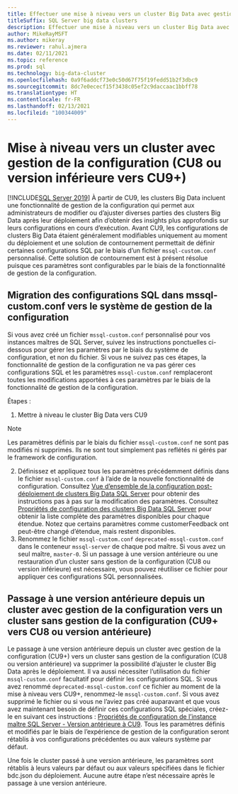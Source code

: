 ```yaml
---
title: Effectuer une mise à niveau vers un cluster Big Data avec gestion de la configuration
titleSuffix: SQL Server big data clusters
description: Effectuer une mise à niveau vers un cluster Big Data avec gestion de la configuration
author: MikeRayMSFT
ms.author: mikeray
ms.reviewer: rahul.ajmera
ms.date: 02/11/2021
ms.topic: reference
ms.prod: sql
ms.technology: big-data-cluster
ms.openlocfilehash: 0a9f6addcf73e0c50d67f75f19fedd51b2f3dbc9
ms.sourcegitcommit: 8dc7e0ececf15f3438c05ef2c9daccaac1bbff78
ms.translationtype: HT
ms.contentlocale: fr-FR
ms.lasthandoff: 02/13/2021
ms.locfileid: "100344009"
---
```

# <a name="upgrading-to-a-configuration-management-enabled-cluster-cu8-or-lower-to-cu9"></a>Mise à niveau vers un cluster avec gestion de la configuration (CU8 ou version inférieure vers CU9+)

[!INCLUDE[SQL Server 2019](../includes/applies-to-version/sqlserver2019.md)]
À partir de CU9, les clusters Big Data incluent une fonctionnalité de gestion de la configuration qui permet aux administrateurs de modifier ou d’ajuster diverses parties des clusters Big Data après leur déploiement afin d’obtenir des insights plus approfondis sur leurs configurations en cours d’exécution. Avant CU9, les configurations de clusters Big Data étaient généralement modifiables uniquement au moment du déploiement et une solution de contournement permettait de définir certaines configurations SQL par le biais d’un fichier `mssql-custom.conf` personnalisé. Cette solution de contournement est à présent résolue puisque ces paramètres sont configurables par le biais de la fonctionnalité de gestion de la configuration.

## <a name="migrating-sql-configurations-in-mssql-customconf-to-the-configuration-management-system"></a>Migration des configurations SQL dans mssql-custom.conf vers le système de gestion de la configuration
Si vous avez créé un fichier `mssql-custom.conf` personnalisé pour vos instances maîtres de SQL Server, suivez les instructions ponctuelles ci-dessous pour gérer les paramètres par le biais du système de configuration, et non du fichier. Si vous ne suivez pas ces étapes, la fonctionnalité de gestion de la configuration ne va pas gérer ces configurations SQL et les paramètres `mssql-custom.conf` remplaceront toutes les modifications apportées à ces paramètres par le biais de la fonctionnalité de gestion de la configuration.

Étapes :
1. Mettre à niveau le cluster Big Data vers CU9
> [!NOTE]
> Les paramètres définis par le biais du fichier `mssql-custom.conf` ne sont pas modifiés ni supprimés. Ils ne sont tout simplement pas reflétés ni gérés par le framework de configuration.

2. Définissez et appliquez tous les paramètres précédemment définis dans le fichier `mssql-custom.conf` à l’aide de la nouvelle fonctionnalité de configuration. Consultez [Vue d’ensemble de la configuration post-déploiement de clusters Big Data SQL Server](configure-bdc-postdeployment.md) pour obtenir des instructions pas à pas sur la modification des paramètres. Consultez [Propriétés de configuration des clusters Big Data SQL Server](reference-config-bdc-overview.md) pour obtenir la liste complète des paramètres disponibles pour chaque étendue. Notez que certains paramètres comme customerFeedback ont peut-être changé d’étendue, mais restent disponibles.
3. Renommez le fichier `mssql-custom.conf` `deprecated-mssql-custom.conf` dans le conteneur `mssql-server` de chaque pod maître. Si vous avez un seul maître, `master-0`. Si un passage à une version antérieure ou une restauration d’un cluster sans gestion de la configuration (CU8 ou version inférieure) est nécessaire, vous pouvez réutiliser ce fichier pour appliquer ces configurations SQL personnalisées.

## <a name="downgrading-from-a-configuration-management-enabled-cluster-to-a-non-configuration-management-enabled-cluster-cu9-to-cu8-or-lower"></a>Passage à une version antérieure depuis un cluster avec gestion de la configuration vers un cluster sans gestion de la configuration (CU9+ vers CU8 ou version antérieure)
Le passage à une version antérieure depuis un cluster avec gestion de la configuration (CU9+) vers un cluster sans gestion de la configuration (CU8 ou version antérieure) va supprimer la possibilité d’ajuster le cluster Big Data après le déploiement. Il va aussi nécessiter l’utilisation du fichier `mssql-custom.conf` facultatif pour définir les configurations SQL. Si vous avez renommé `deprecated-mssql-custom.conf` ce fichier au moment de la mise à niveau vers CU9+, renommez-le `mssql-custom.conf`. Si vous avez supprimé le fichier ou si vous ne l’aviez pas créé auparavant et que vous avez maintenant besoin de définir ces configurations SQL spéciales, créez-le en suivant ces instructions : [Propriétés de configuration de l’instance maître SQL Server - Version antérieure à CU9](reference-config-master-instance.md). Tous les paramètres définis et modifiés par le biais de l’expérience de gestion de la configuration seront rétablis à vos configurations précédentes ou aux valeurs système par défaut. 

Une fois le cluster passé à une version antérieure, les paramètres sont rétablis à leurs valeurs par défaut ou aux valeurs spécifiées dans le fichier bdc.json du déploiement. Aucune autre étape n’est nécessaire après le passage à une version antérieure.